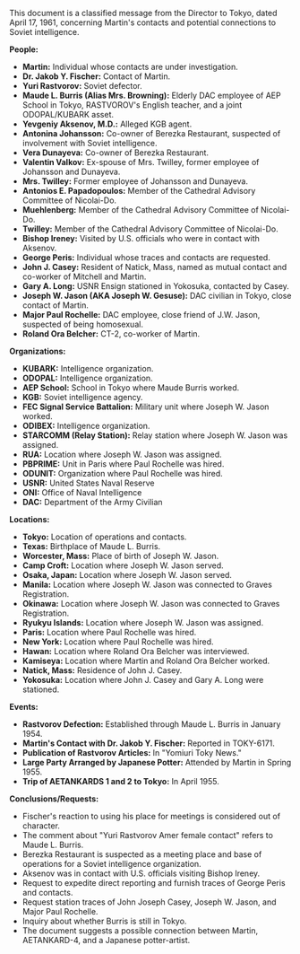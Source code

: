 This document is a classified message from the Director to Tokyo, dated April 17, 1961, concerning Martin's contacts and potential connections to Soviet intelligence.

**People:**

*   **Martin:** Individual whose contacts are under investigation.
*   **Dr. Jakob Y. Fischer:** Contact of Martin.
*   **Yuri Rastvorov:** Soviet defector.
*   **Maude L. Burris (Alias Mrs. Browning):** Elderly DAC employee of AEP School in Tokyo, RASTVOROV's English teacher, and a joint ODOPAL/KUBARK asset.
*   **Yevgeniy Aksenov, M.D.:** Alleged KGB agent.
*   **Antonina Johansson:** Co-owner of Berezka Restaurant, suspected of involvement with Soviet intelligence.
*   **Vera Dunayeva:** Co-owner of Berezka Restaurant.
*   **Valentin Valkov:** Ex-spouse of Mrs. Twilley, former employee of Johansson and Dunayeva.
*   **Mrs. Twilley:** Former employee of Johansson and Dunayeva.
*   **Antonios E. Papadopoulos:** Member of the Cathedral Advisory Committee of Nicolai-Do.
*   **Muehlenberg:** Member of the Cathedral Advisory Committee of Nicolai-Do.
*   **Twilley:** Member of the Cathedral Advisory Committee of Nicolai-Do.
*   **Bishop Ireney:** Visited by U.S. officials who were in contact with Aksenov.
*   **George Peris:** Individual whose traces and contacts are requested.
*   **John J. Casey:** Resident of Natick, Mass, named as mutual contact and co-worker of Mitchell and Martin.
*   **Gary A. Long:** USNR Ensign stationed in Yokosuka, contacted by Casey.
*   **Joseph W. Jason (AKA Joseph W. Gesuse):** DAC civilian in Tokyo, close contact of Martin.
*   **Major Paul Rochelle:** DAC employee, close friend of J.W. Jason, suspected of being homosexual.
*   **Roland Ora Belcher:** CT-2, co-worker of Martin.

**Organizations:**

*   **KUBARK:** Intelligence organization.
*   **ODOPAL:** Intelligence organization.
*   **AEP School:** School in Tokyo where Maude Burris worked.
*   **KGB:** Soviet intelligence agency.
*   **FEC Signal Service Battalion:** Military unit where Joseph W. Jason worked.
*   **ODIBEX:** Intelligence organization.
*   **STARCOMM (Relay Station):** Relay station where Joseph W. Jason was assigned.
*   **RUA:** Location where Joseph W. Jason was assigned.
*   **PBPRIME:** Unit in Paris where Paul Rochelle was hired.
*   **ODUNIT:** Organization where Paul Rochelle was hired.
*   **USNR:** United States Naval Reserve
*   **ONI:** Office of Naval Intelligence
*   **DAC:** Department of the Army Civilian

**Locations:**

*   **Tokyo:** Location of operations and contacts.
*   **Texas:** Birthplace of Maude L. Burris.
*   **Worcester, Mass:** Place of birth of Joseph W. Jason.
*   **Camp Croft:** Location where Joseph W. Jason served.
*   **Osaka, Japan:** Location where Joseph W. Jason served.
*   **Manila:** Location where Joseph W. Jason was connected to Graves Registration.
*   **Okinawa:** Location where Joseph W. Jason was connected to Graves Registration.
*   **Ryukyu Islands:** Location where Joseph W. Jason was assigned.
*   **Paris:** Location where Paul Rochelle was hired.
*   **New York:** Location where Paul Rochelle was hired.
*   **Hawan:** Location where Roland Ora Belcher was interviewed.
*   **Kamiseya:** Location where Martin and Roland Ora Belcher worked.
*   **Natick, Mass:** Residence of John J. Casey.
*   **Yokosuka:** Location where John J. Casey and Gary A. Long were stationed.

**Events:**

*   **Rastvorov Defection:** Established through Maude L. Burris in January 1954.
*   **Martin's Contact with Dr. Jakob Y. Fischer:** Reported in TOKY-6171.
*   **Publication of Rastvorov Articles:** In "Yomiuri Toky News."
*   **Large Party Arranged by Japanese Potter:** Attended by Martin in Spring 1955.
*   **Trip of AETANKARDS 1 and 2 to Tokyo:** In April 1955.

**Conclusions/Requests:**

*   Fischer's reaction to using his place for meetings is considered out of character.
*   The comment about "Yuri Rastvorov Amer female contact" refers to Maude L. Burris.
*   Berezka Restaurant is suspected as a meeting place and base of operations for a Soviet intelligence organization.
*   Aksenov was in contact with U.S. officials visiting Bishop Ireney.
*   Request to expedite direct reporting and furnish traces of George Peris and contacts.
*   Request station traces of John Joseph Casey, Joseph W. Jason, and Major Paul Rochelle.
*   Inquiry about whether Burris is still in Tokyo.
*   The document suggests a possible connection between Martin, AETANKARD-4, and a Japanese potter-artist.
